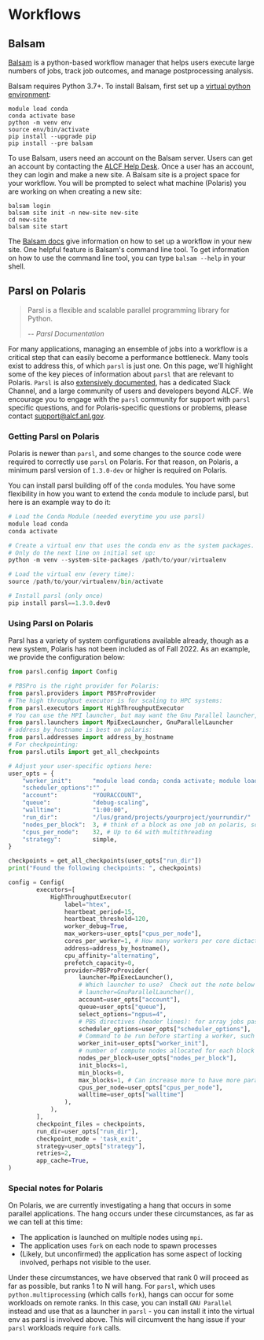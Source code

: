 # Workflows

## Balsam
[Balsam](https://balsam.readthedocs.io/en/latest/) is a python-based workflow manager that helps users execute large numbers of jobs, track job outcomes, and manage postprocessing analysis.

Balsam requires Python 3.7+.  To install Balsam, first set up a [virtual python environment](data-science-workflows/python.md):

```shell
module load conda
conda activate base
python -m venv env
source env/bin/activate
pip install --upgrade pip
pip install --pre balsam
```

To use Balsam, users need an account on the Balsam server.  Users can get an account by contacting the [ALCF Help Desk](mailto:support@alcf.anl.gov).  Once a user has an account, they can login and make a new site.  A Balsam site is a project space for your workflow. You will be prompted to select what machine (Polaris) you are working on when creating a new site:

```shell
balsam login
balsam site init -n new-site new-site
cd new-site
balsam site start
```

The [Balsam docs](https://balsam.readthedocs.io/en/latest/) give information on how to set up a workflow in your new site.  One helpful feature is Balsam's command line tool.  To get information on how to use the command line tool, you can type `balsam --help` in your shell.

## Parsl on Polaris

> Parsl is a flexible and scalable parallel programming library for Python.
> 
> -- <cite>Parsl Documentation</cite>

For many applications, managing an ensemble of jobs into a workflow is a critical step that can easily become a performance bottleneck.  Many tools exist to address this, of which `parsl` is just one.  On this page, we'll highlight some of the key pieces of information about `parsl` that are relevant to Polaris.  `Parsl` is also [extensively documented](https://parsl.readthedocs.io/en/stable/), has a dedicated Slack Channel, and a large community of users and developers beyond ALCF.  We encourage you to engage with the `parsl` community for support with `parsl` specific questions, and for Polaris-specific questions or problems, please contact support@alcf.anl.gov.

### Getting Parsl on Polaris

Polaris is newer than ``parsl``, and some changes to the source code were required to correctly use ``parsl`` on Polaris.  For that reason, on Polaris, a minimum parsl version of ``1.3.0-dev`` or higher is required on Polaris.

You can install parsl building off of the ``conda`` modules.  You have some flexibility in how you want to extend the ``conda`` module to include parsl, but here is an example way to do it:

```python
# Load the Conda Module (needed everytime you use parsl)
module load conda
conda activate

# Create a virtual env that uses the conda env as the system packages.
# Only do the next line on initial set up:
python -m venv --system-site-packages /path/to/your/virtualenv

# Load the virtual env (every time):
source /path/to/your/virtualenv/bin/activate

# Install parsl (only once)
pip install parsl==1.3.0.dev0 

```

### Using Parsl on Polaris

Parsl has a variety of system configurations available already, though as a new system, Polaris has not been included as of Fall 2022.  As an example, we provide the configuration below:

```python
from parsl.config import Config

# PBSPro is the right provider for Polaris:
from parsl.providers import PBSProProvider
# The high throughput executor is for scaling to HPC systems:
from parsl.executors import HighThroughputExecutor
# You can use the MPI launcher, but may want the Gnu Parallel launcher, see below
from parsl.launchers import MpiExecLauncher, GnuParallelLauncher
# address_by_hostname is best on polaris:
from parsl.addresses import address_by_hostname
# For checkpointing:
from parsl.utils import get_all_checkpoints

# Adjust your user-specific options here:
user_opts = {
    "worker_init":      "module load conda; conda activate; module load cray-hdf5; source /path/to/your/virtualenv/bin/activate",
    "scheduler_options":"" ,
    "account":          "YOURACCOUNT",
    "queue":            "debug-scaling",
    "walltime":         "1:00:00",
    "run_dir":          "/lus/grand/projects/yourproject/yourrundir/"
    "nodes_per_block":  3, # think of a block as one job on polaris, so to run on the main queues, set this >= 10
    "cpus_per_node":    32, # Up to 64 with multithreading
    "strategy":         simple,
}

checkpoints = get_all_checkpoints(user_opts["run_dir"])
print("Found the following checkpoints: ", checkpoints)

config = Config(
        executors=[
            HighThroughputExecutor(
                label="htex",
                heartbeat_period=15,
                heartbeat_threshold=120,
                worker_debug=True,
                max_workers=user_opts["cpus_per_node"],
                cores_per_worker=1, # How many workers per core dictacts total workers per node
                address=address_by_hostname(),
                cpu_affinity="alternating",
                prefetch_capacity=0,
                provider=PBSProProvider(
                    launcher=MpiExecLauncher(),
                    # Which launcher to use?  Check out the note below for some details.  Try MPI first!
                    # launcher=GnuParallelLauncher(),
                    account=user_opts["account"],
                    queue=user_opts["queue"],
                    select_options="ngpus=4",
                    # PBS directives (header lines): for array jobs pass '-J' option
                    scheduler_options=user_opts["scheduler_options"],
                    # Command to be run before starting a worker, such as:
                    worker_init=user_opts["worker_init"],
                    # number of compute nodes allocated for each block
                    nodes_per_block=user_opts["nodes_per_block"],
                    init_blocks=1,
                    min_blocks=0,
                    max_blocks=1, # Can increase more to have more parallel jobs
                    cpus_per_node=user_opts["cpus_per_node"],
                    walltime=user_opts["walltime"]
                ),
            ),
        ],
        checkpoint_files = checkpoints,
        run_dir=user_opts["run_dir"],
        checkpoint_mode = 'task_exit',
        strategy=user_opts["strategy"],
        retries=2,
        app_cache=True,
)

```

### Special notes for Polaris

On Polaris, we are currently investigating a hang that occurs in some parallel applications.  The hang occurs under these circumstances, as far as we can tell at this time:
- The application is launched on multiple nodes using `mpi`.
- The application uses ``fork`` on each node to spawn processes
- (Likely, but unconfirmed) the application has some aspect of locking involved, perhaps not visible to the user.

Under these circumstances, we have observed that rank 0 will proceed as far as possible, but ranks 1 to N will hang.  For ``parsl``, which uses ``python.multiprocessing`` (which calls ``fork``), hangs can occur for some workloads on remote ranks.  In this case, you can install ``GNU Parallel`` instead and use that as a launcher in ``parsl`` - you can install it into the virtual env as parsl is involved above.  This will circumvent the hang issue if your ``parsl`` workloads require ``fork`` calls.
